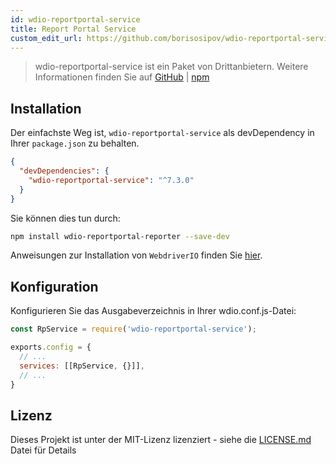 ```yaml
---
id: wdio-reportportal-service
title: Report Portal Service
custom_edit_url: https://github.com/borisosipov/wdio-reportportal-service/edit/master/README.md
---
```



> wdio-reportportal-service ist ein Paket von Drittanbietern. Weitere Informationen finden Sie auf [GitHub](https://github.com/borisosipov/wdio-reportportal-service) | [npm](https://www.npmjs.com/package/wdio-reportportal-service)

## Installation
Der einfachste Weg ist, `wdio-reportportal-service` als devDependency in Ihrer `package.json` zu behalten.
```json
{
  "devDependencies": {
    "wdio-reportportal-service": "^7.3.0"
  }
}
```
Sie können dies tun durch:

```bash
npm install wdio-reportportal-reporter --save-dev
```

Anweisungen zur Installation von `WebdriverIO` finden Sie [hier](https://webdriver.io/docs/gettingstarted).

## Konfiguration
Konfigurieren Sie das Ausgabeverzeichnis in Ihrer wdio.conf.js-Datei:
```js
const RpService = require('wdio-reportportal-service');

exports.config = {
  // ...
  services: [[RpService, {}]],
  // ...
}
```

## Lizenz

Dieses Projekt ist unter der MIT-Lizenz lizenziert - siehe die [LICENSE.md](https://github.com/BorisOsipov/wdio-reportportal-service/blob/master/LICENSE) Datei für Details
